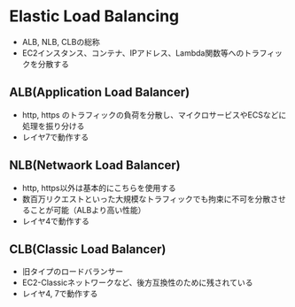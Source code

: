 # Elastic Load Balancing

* ALB, NLB, CLBの総称
* EC2インスタンス、コンテナ、IPアドレス、Lambda関数等へのトラフィックを分散する

## ALB(Application Load Balancer)

* http, https のトラフィックの負荷を分散し、マイクロサービスやECSなどに処理を振り分ける
* レイヤ7で動作する

## NLB(Netwaork Load Balancer)

* http, https以外は基本的にこちらを使用する
* 数百万リクエストといった大規模なトラフィックでも拘束に不可を分散させることが可能（ALBより高い性能）
* レイヤ4で動作する

## CLB(Classic Load Balancer)

* 旧タイプのロードバランサー
* EC2-Classicネットワークなど、後方互換性のために残されている
* レイヤ4, 7で動作する
